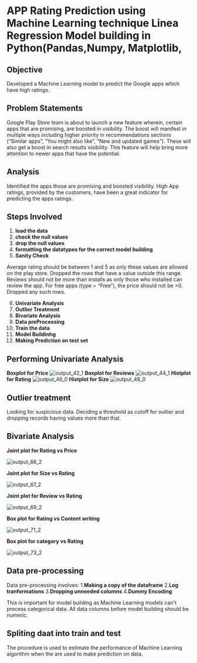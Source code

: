 # APP Rating Prediction using Machine Learning technique Linea Regression Model building in Python(Pandas,Numpy, Matplotlib,
## Objective
Developed a Machine Learning model to predict the Google apps which have high ratings.

## Problem Statements
Google Play Store team is about to launch a new feature wherein, certain apps that are promising, are boosted in visibility. The boost will manifest in multiple ways including higher priority in recommendations sections (“Similar apps”, “You might also like”, “New and updated games”). These will also get a boost in search results visibility. This feature will help bring more attention to newer apps that have the potential.

## Analysis
Identified  the apps those are promising and boosted visibility. High App ratings,  provided by the customers, have been a  great indicator for predicting the apps ratings.

## Steps Involved
1. **load the data**
2. **check the null values**
3. **drop the null values**
4. **formatting the datatypes for the correct model  building**
5. **Sanity Check**

Average rating should be between 1 and 5 as only these values are allowed on the play store. Dropped the rows that have a value outside this range.
Reviews should not be more than installs as only those who installed can review the app.
For free apps (type = “Free”), the price should not be >0. Dropped any such rows.

6. **Univariate Analysis**
7. **Outlier Treatment**
8. **Bivariate Analysis**
9. **Data preProcessing**
10. **Train the data**
11. **Model Buildinhg**
12. **Making Prediction on test set** 

## Performing Univariate Analysis
**Boxplot for Price**
![output_42_1](https://user-images.githubusercontent.com/107675917/195637142-747cc02a-a891-4fc6-a8cc-409e0daafb38.png)
**Boxplot for Reviews**
![output_44_1](https://user-images.githubusercontent.com/107675917/195637565-67d9bf80-432c-470f-a16e-afc7cf2c7ef6.png)
**Histplot for Rating**
![output_46_0](https://user-images.githubusercontent.com/107675917/195637820-c3e591ce-a666-4ab0-adb2-bf170fed79ec.png)
**Histplot for Size**
![output_48_0](https://user-images.githubusercontent.com/107675917/195638151-e036dd36-25ca-4967-8865-17c9556091c3.png)

## Outlier treatment
Looking for suspicious data.
Deciding  a threshold as cutoff for outlier and dropping  records having values more than that.

## Bivariate Analysis
**Joint plot for Rating vs Price**

![output_66_2](https://user-images.githubusercontent.com/107675917/195846565-953d24bd-ba24-4f29-bc2b-1689bb9f4f64.png)

**Joint plot for Size vs Rating**

![output_67_2](https://user-images.githubusercontent.com/107675917/195847157-d5ffbedd-8870-440d-953a-fc6d1b090061.png)

**Joint plot for Review vs Rating**

![output_69_2](https://user-images.githubusercontent.com/107675917/195847535-ea62cb09-234f-4c3c-867f-fc228369abbe.png)

**Box plot for Rating vs Content writing**

![output_71_2](https://user-images.githubusercontent.com/107675917/195847921-09db0b37-deed-4ff2-a87e-fcc654f6ebd8.png)

**Box plot for category vs Rating**

![output_73_2](https://user-images.githubusercontent.com/107675917/195848194-fc7df6ed-cce8-4feb-856e-da9bcabc7dec.png)

## Data pre-processing

Data pre-processing involves:
1.**Making a copy of the dataframe**
2.**Log tranformations** 
3.**Dropping unneeded columns**
4.**Dummy Encoding**
    
This is important for model building as Machine Learning models can't process categorical data. All data columns before model building should be numeric.
    
## Spliting daat into train and test
The procedure is used to estimate the performance of Machine Learning algorithm when the are used to make prediction on data.



